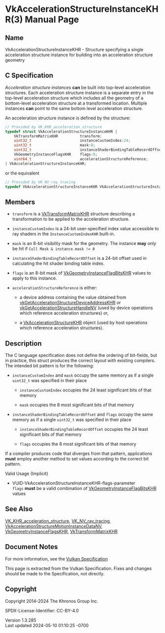 # VkAccelerationStructureInstanceKHR(3) Manual Page

## Name

VkAccelerationStructureInstanceKHR - Structure specifying a single
acceleration structure instance for building into an acceleration
structure geometry



## <a href="#_c_specification" class="anchor"></a>C Specification

*Acceleration structure instances* **can** be built into top-level
acceleration structures. Each acceleration structure instance is a
separate entry in the top-level acceleration structure which includes
all the geometry of a bottom-level acceleration structure at a
transformed location. Multiple instances **can** point to the same
bottom level acceleration structure.

An acceleration structure instance is defined by the structure:

``` c
// Provided by VK_KHR_acceleration_structure
typedef struct VkAccelerationStructureInstanceKHR {
    VkTransformMatrixKHR          transform;
    uint32_t                      instanceCustomIndex:24;
    uint32_t                      mask:8;
    uint32_t                      instanceShaderBindingTableRecordOffset:24;
    VkGeometryInstanceFlagsKHR    flags:8;
    uint64_t                      accelerationStructureReference;
} VkAccelerationStructureInstanceKHR;
```

or the equivalent

``` c
// Provided by VK_NV_ray_tracing
typedef VkAccelerationStructureInstanceKHR VkAccelerationStructureInstanceNV;
```

## <a href="#_members" class="anchor"></a>Members

- `transform` is a [VkTransformMatrixKHR](https://registry.khronos.org/vulkan/specs/1.3-extensions/man/html/VkTransformMatrixKHR.html)
  structure describing a transformation to be applied to the
  acceleration structure.

- `instanceCustomIndex` is a 24-bit user-specified index value
  accessible to ray shaders in the `InstanceCustomIndexKHR` built-in.

- `mask` is an 8-bit visibility mask for the geometry. The instance
  **may** only be hit if `Cull Mask & instance.mask != 0`

- `instanceShaderBindingTableRecordOffset` is a 24-bit offset used in
  calculating the hit shader binding table index.

- `flags` is an 8-bit mask of
  [VkGeometryInstanceFlagBitsKHR](https://registry.khronos.org/vulkan/specs/1.3-extensions/man/html/VkGeometryInstanceFlagBitsKHR.html)
  values to apply to this instance.

- `accelerationStructureReference` is either:

  - a device address containing the value obtained from
    [vkGetAccelerationStructureDeviceAddressKHR](https://registry.khronos.org/vulkan/specs/1.3-extensions/man/html/vkGetAccelerationStructureDeviceAddressKHR.html)
    or
    [vkGetAccelerationStructureHandleNV](https://registry.khronos.org/vulkan/specs/1.3-extensions/man/html/vkGetAccelerationStructureHandleNV.html)
    (used by device operations which reference acceleration structures)
    or,

  - a [VkAccelerationStructureKHR](https://registry.khronos.org/vulkan/specs/1.3-extensions/man/html/VkAccelerationStructureKHR.html)
    object (used by host operations which reference acceleration
    structures).

## <a href="#_description" class="anchor"></a>Description

The C language specification does not define the ordering of bit-fields,
but in practice, this struct produces the correct layout with existing
compilers. The intended bit pattern is for the following:

- `instanceCustomIndex` and `mask` occupy the same memory as if a single
  `uint32_t` was specified in their place

  - `instanceCustomIndex` occupies the 24 least significant bits of that
    memory

  - `mask` occupies the 8 most significant bits of that memory

- `instanceShaderBindingTableRecordOffset` and `flags` occupy the same
  memory as if a single `uint32_t` was specified in their place

  - `instanceShaderBindingTableRecordOffset` occupies the 24 least
    significant bits of that memory

  - `flags` occupies the 8 most significant bits of that memory

If a compiler produces code that diverges from that pattern,
applications **must** employ another method to set values according to
the correct bit pattern.

Valid Usage (Implicit)

- <a href="#VUID-VkAccelerationStructureInstanceKHR-flags-parameter"
  id="VUID-VkAccelerationStructureInstanceKHR-flags-parameter"></a>
  VUID-VkAccelerationStructureInstanceKHR-flags-parameter  
  `flags` **must** be a valid combination of
  [VkGeometryInstanceFlagBitsKHR](https://registry.khronos.org/vulkan/specs/1.3-extensions/man/html/VkGeometryInstanceFlagBitsKHR.html)
  values

## <a href="#_see_also" class="anchor"></a>See Also

[VK_KHR_acceleration_structure](https://registry.khronos.org/vulkan/specs/1.3-extensions/man/html/VK_KHR_acceleration_structure.html),
[VK_NV_ray_tracing](https://registry.khronos.org/vulkan/specs/1.3-extensions/man/html/VK_NV_ray_tracing.html),
[VkAccelerationStructureMotionInstanceDataNV](https://registry.khronos.org/vulkan/specs/1.3-extensions/man/html/VkAccelerationStructureMotionInstanceDataNV.html),
[VkGeometryInstanceFlagsKHR](https://registry.khronos.org/vulkan/specs/1.3-extensions/man/html/VkGeometryInstanceFlagsKHR.html),
[VkTransformMatrixKHR](https://registry.khronos.org/vulkan/specs/1.3-extensions/man/html/VkTransformMatrixKHR.html)

## <a href="#_document_notes" class="anchor"></a>Document Notes

For more information, see the <a
href="https://registry.khronos.org/vulkan/specs/1.3-extensions/html/vkspec.html#VkAccelerationStructureInstanceKHR"
target="_blank" rel="noopener">Vulkan Specification</a>

This page is extracted from the Vulkan Specification. Fixes and changes
should be made to the Specification, not directly.

## <a href="#_copyright" class="anchor"></a>Copyright

Copyright 2014-2024 The Khronos Group Inc.

SPDX-License-Identifier: CC-BY-4.0

Version 1.3.285  
Last updated 2024-05-10 01:10:25 -0700
